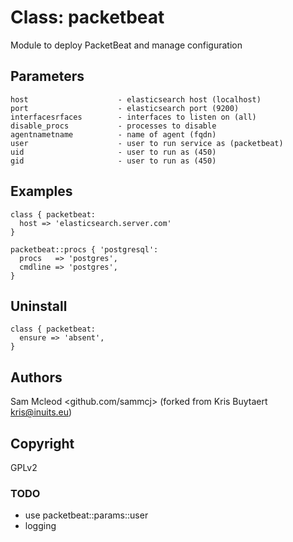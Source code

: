 # Class: packetbeat

Module to deploy PacketBeat and manage configuration

## Parameters

```
host                    - elasticsearch host (localhost)
port                    - elasticsearch port (9200)
interfacesrfaces        - interfaces to listen on (all)
disable_procs           - processes to disable
agentnametname          - name of agent (fqdn)
user                    - user to run service as (packetbeat)
uid                     - user to run as (450)
gid                     - user to run as (450)
```

## Examples

```
class { packetbeat:
  host => 'elasticsearch.server.com'
}

packetbeat::procs { 'postgresql':
  procs   => 'postgres',
  cmdline => 'postgres',
}
```

## Uninstall

```
class { packetbeat:
  ensure => 'absent',
}
```

## Authors

Sam Mcleod <github.com/sammcj> (forked from Kris Buytaert <kris@inuits.eu>)

## Copyright

GPLv2

### TODO

- use packetbeat::params::user
- logging